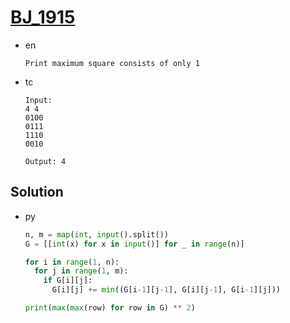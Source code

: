 # [BJ_1915](https://acmicpc.net/problem/1915)

* en

  ```en
  Print maximum square consists of only 1
  ```

* tc

  ```tc
  Input:
  4 4
  0100
  0111
  1110
  0010

  Output: 4
  ```

## Solution

* py

  ```py
  n, m = map(int, input().split())
  G = [[int(x) for x in input()] for _ in range(n)]

  for i in range(1, n):
    for j in range(1, m):
      if G[i][j]:
        G[i][j] += min((G[i-1][j-1], G[i][j-1], G[i-1][j]))

  print(max(max(row) for row in G) ** 2)
  ```
